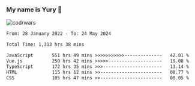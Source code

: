### My name is Yury 👋 
![codrwars](https://www.codewars.com/users/litury/badges/micro) 


<!--START_SECTION:waka-->

```txt
From: 28 January 2022 - To: 24 May 2024

Total Time: 1,313 hrs 38 mins

JavaScript       551 hrs 49 mins >>>>>>>>>>>--------------   42.01 %
Vue.js           250 hrs 42 mins >>>>>--------------------   19.08 %
TypeScript       172 hrs 35 mins >>>----------------------   13.14 %
HTML             115 hrs 12 mins >>-----------------------   08.77 %
CSS              105 hrs 47 mins >>-----------------------   08.05 %
```

<!--END_SECTION:waka-->

